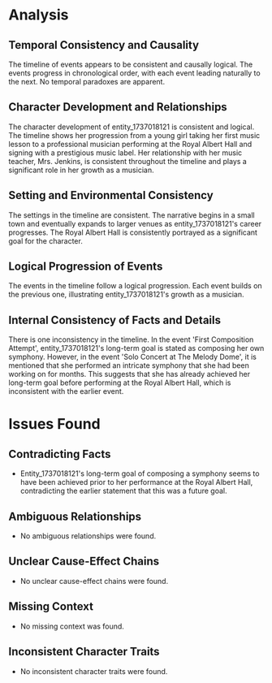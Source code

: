 # Analysis

## Temporal Consistency and Causality
The timeline of events appears to be consistent and causally logical. The events progress in chronological order, with each event leading naturally to the next. No temporal paradoxes are apparent.

## Character Development and Relationships
The character development of entity_1737018121 is consistent and logical. The timeline shows her progression from a young girl taking her first music lesson to a professional musician performing at the Royal Albert Hall and signing with a prestigious music label. Her relationship with her music teacher, Mrs. Jenkins, is consistent throughout the timeline and plays a significant role in her growth as a musician.

## Setting and Environmental Consistency
The settings in the timeline are consistent. The narrative begins in a small town and eventually expands to larger venues as entity_1737018121's career progresses. The Royal Albert Hall is consistently portrayed as a significant goal for the character.

## Logical Progression of Events
The events in the timeline follow a logical progression. Each event builds on the previous one, illustrating entity_1737018121's growth as a musician.

## Internal Consistency of Facts and Details
There is one inconsistency in the timeline. In the event 'First Composition Attempt', entity_1737018121's long-term goal is stated as composing her own symphony. However, in the event 'Solo Concert at The Melody Dome', it is mentioned that she performed an intricate symphony that she had been working on for months. This suggests that she has already achieved her long-term goal before performing at the Royal Albert Hall, which is inconsistent with the earlier event.

# Issues Found
## Contradicting Facts
- Entity_1737018121's long-term goal of composing a symphony seems to have been achieved prior to her performance at the Royal Albert Hall, contradicting the earlier statement that this was a future goal.

## Ambiguous Relationships
- No ambiguous relationships were found.

## Unclear Cause-Effect Chains
- No unclear cause-effect chains were found.

## Missing Context
- No missing context was found.

## Inconsistent Character Traits
- No inconsistent character traits were found.